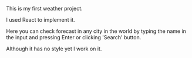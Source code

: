 This is my first weather project.

I used React to implement it. 

Here you can check forecast in any city in the world by typing the name in the input and pressing Enter or clicking 'Search' button.

Although it has no style yet I work on it.
